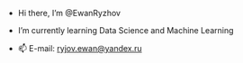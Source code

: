 - Hi there, I’m @EwanRyzhov

- I’m currently learning Data Science and Machine Learning
- 📫 E-mail: ryjov.ewan@yandex.ru

<!---
EwanRyzhov/EwanRyzhov is a ✨ special ✨ repository because its `README.md` (this file) appears on your GitHub profile.
You can click the Preview link to take a look at your changes.
--->
